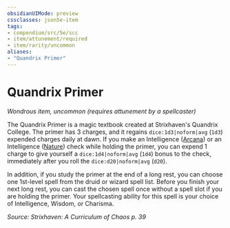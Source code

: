 ```yaml
---
obsidianUIMode: preview
cssclasses: json5e-item
tags:
- compendium/src/5e/scc
- item/attunement/required
- item/rarity/uncommon
aliases: 
- "Quandrix Primer"
---
```

# Quandrix Primer
*Wondrous item, uncommon (requires attunement by a spellcaster)*  


The Quandrix Primer is a magic textbook created at Strixhaven's Quandrix College. The primer has 3 charges, and it regains `dice:1d3|noform|avg` (`1d3`) expended charges daily at dawn. If you make an Intelligence ([Arcana](2-Mechanics/CLI/rules/skills.md#Arcana)) or an Intelligence ([Nature](2-Mechanics/CLI/rules/skills.md#Nature)) check while holding the primer, you can expend 1 charge to give yourself a `dice:1d4|noform|avg` (`1d4`) bonus to the check, immediately after you roll the `dice:d20|noform|avg` (`d20`).

In addition, if you study the primer at the end of a long rest, you can choose one 1st-level spell from the druid or wizard spell list. Before you finish your next long rest, you can cast the chosen spell once without a spell slot if you are holding the primer. Your spellcasting ability for this spell is your choice of Intelligence, Wisdom, or Charisma.

*Source: Strixhaven: A Curriculum of Chaos p. 39*